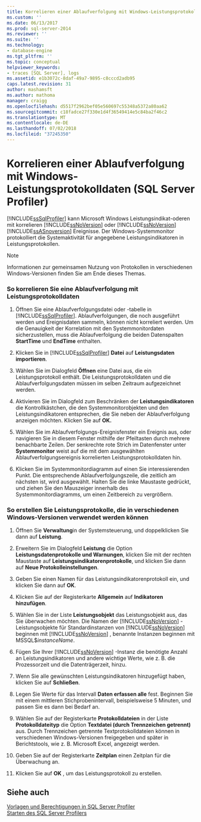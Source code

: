 ```yaml
---
title: Korrelieren einer Ablaufverfolgung mit Windows-Leistungsprotokolldaten (SQL Server Profiler) | Microsoft-Dokumentation
ms.custom: ''
ms.date: 06/13/2017
ms.prod: sql-server-2014
ms.reviewer: ''
ms.suite: ''
ms.technology:
- database-engine
ms.tgt_pltfrm: ''
ms.topic: conceptual
helpviewer_keywords:
- traces [SQL Server], logs
ms.assetid: e1b3072c-8daf-49a7-9895-c8cccd2adb95
caps.latest.revision: 31
author: mashamsft
ms.author: mathoma
manager: craigg
ms.openlocfilehash: d5517f2962bef05e560697c55348a5372a80aa62
ms.sourcegitcommit: c18fadce27f330e1d4f36549414e5c84ba2f46c2
ms.translationtype: MT
ms.contentlocale: de-DE
ms.lasthandoff: 07/02/2018
ms.locfileid: "37245350"
---
```

# <a name="correlate-a-trace-with-windows-performance-log-data-sql-server-profiler"></a>Korrelieren einer Ablaufverfolgung mit Windows-Leistungsprotokolldaten (SQL Server Profiler)
  [!INCLUDE[ssSqlProfiler](../includes/sssqlprofiler-md.md)] kann Microsoft Windows Leistungsindikat-oderen mit korrelieren [!INCLUDE[ssNoVersion](../includes/ssnoversion-md.md)] oder [!INCLUDE[ssNoVersion](../includes/ssnoversion-md.md)] [!INCLUDE[ssASnoversion](../includes/ssasnoversion-md.md)] Ereignisse. Der Windows-Systemmonitor protokolliert die Systemaktivität für angegebene Leistungsindikatoren in Leistungsprotokollen.  
  
> [!NOTE]  
>  Informationen zur gemeinsamen Nutzung von Protokollen in verschiedenen Windows-Versionen finden Sie am Ende dieses Themas.  
  
### <a name="to-correlate-a-trace-with-performance-log-data"></a>So korrelieren Sie eine Ablaufverfolgung mit Leistungsprotokolldaten  
  
1.  Öffnen Sie eine Ablaufverfolgungsdatei oder -tabelle in [!INCLUDE[ssSqlProfiler](../includes/sssqlprofiler-md.md)]. Ablaufverfolgungen, die noch ausgeführt werden und Ereignisdaten sammeln, können nicht korreliert werden. Um die Genauigkeit der Korrelation mit den Systemmonitordaten sicherzustellen, muss die Ablaufverfolgung die beiden Datenspalten **StartTime** und **EndTime** enthalten.  
  
2.  Klicken Sie in [!INCLUDE[ssSqlProfiler](../includes/sssqlprofiler-md.md)] **Datei** auf **Leistungsdaten importieren**.  
  
3.  Wählen Sie im Dialogfeld **Öffnen** eine Datei aus, die ein Leistungsprotokoll enthält. Die Leistungsprotokolldaten und die Ablaufverfolgungsdaten müssen im selben Zeitraum aufgezeichnet werden.  
  
4.  Aktivieren Sie im Dialogfeld zum Beschränken der **Leistungsindikatoren** die Kontrollkästchen, die den Systemmonitorobjekten und den Leistungsindikatoren entsprechen, die Sie neben der Ablaufverfolgung anzeigen möchten. Klicken Sie auf **OK.**  
  
5.  Wählen Sie im Ablaufverfolgungs-Ereignisfenster ein Ereignis aus, oder navigieren Sie in diesem Fenster mithilfe der Pfeiltasten durch mehrere benachbarte Zeilen. Der senkrechte rote Strich im Datenfenster unter **Systemmonitor** weist auf die mit dem ausgewählten Ablaufverfolgungsereignis korrelierten Leistungsprotokolldaten hin.  
  
6.  Klicken Sie im Systemmonitordiagramm auf einen Sie interessierenden Punkt. Die entsprechende Ablaufverfolgungszeile, die zeitlich am nächsten ist, wird ausgewählt. Halten Sie die linke Maustaste gedrückt, und ziehen Sie den Mauszeiger innerhalb des Systemmonitordiagramms, um einen Zeitbereich zu vergrößern.  
  
### <a name="to-create-performance-logs-that-can-be-shared-among-different-versions-of-windows"></a>So erstellen Sie Leistungsprotokolle, die in verschiedenen Windows-Versionen verwendet werden können  
  
1.  Öffnen Sie **Verwaltung**in der Systemsteuerung, und doppelklicken Sie dann auf **Leistung**.  
  
2.  Erweitern Sie im Dialogfeld **Leistung** die Option **Leistungsdatenprotokolle und Warnungen**, klicken Sie mit der rechten Maustaste auf **Leistungsindikatorenprotokolle**, und klicken Sie dann auf **Neue Protokolleinstellungen**.  
  
3.  Geben Sie einen Namen für das Leistungsindikatorenprotokoll ein, und klicken Sie dann auf **OK**.  
  
4.  Klicken Sie auf der Registerkarte **Allgemein** auf **Indikatoren hinzufügen**.  
  
5.  Wählen Sie in der Liste **Leistungsobjekt** das Leistungsobjekt aus, das Sie überwachen möchten. Die Namen der [!INCLUDE[ssNoVersion](../includes/ssnoversion-md.md)] -Leistungsobjekte für Standardinstanzen von [!INCLUDE[ssNoVersion](../includes/ssnoversion-md.md)] beginnen mit [!INCLUDE[ssNoVersion](../includes/ssnoversion-md.md)] , benannte Instanzen beginnen mit MSSQL$*instanceName*.  
  
6.  Fügen Sie Ihrer [!INCLUDE[ssNoVersion](../includes/ssnoversion-md.md)] -Instanz die benötigte Anzahl an Leistungsindikatoren und andere wichtige Werte, wie z. B. die Prozessorzeit und die Datenträgerzeit, hinzu.  
  
7.  Wenn Sie alle gewünschten Leistungsindikatoren hinzugefügt haben, klicken Sie auf **Schließen**.  
  
8.  Legen Sie Werte für das Intervall **Daten erfassen alle** fest. Beginnen Sie mit einem mittleren Stichprobenintervall, beispielsweise 5 Minuten, und passen Sie es dann bei Bedarf an.  
  
9. Wählen Sie auf der Registerkarte **Protokolldateien** in der Liste **Protokolldateityp** die Option **Textdatei (durch Trennzeichen getrennt)** aus. Durch Trennzeichen getrennte Textprotokolldateien können in verschiedenen Windows-Versionen freigegeben und später in Berichtstools, wie z. B. Microsoft Excel, angezeigt werden.  
  
10. Geben Sie auf der Registerkarte **Zeitplan** einen Zeitplan für die Überwachung an.  
  
11. Klicken Sie auf **OK** , um das Leistungsprotokoll zu erstellen.  
  
## <a name="see-also"></a>Siehe auch  
 [Vorlagen und Berechtigungen in SQL Server Profiler](../tools/sql-server-profiler/sql-server-profiler-templates-and-permissions.md)   
 [Starten des SQL Server Profilers](../tools/sql-server-profiler/start-sql-server-profiler.md)  
  
  
